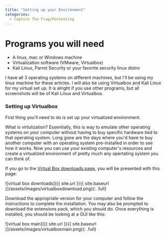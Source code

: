 ```yaml
---
title: "Setting up your Environment"
categories:
  - Capture The Flag/Pentesting
---
```


# Programs you will need

* A linux, mac or Windows machine 
* Virtualization software (VMware, Virtualbox)
* Kali Linux, Parrot Security or your favorite security linux distro

I have all 3 operating systems on different machines, but I'll be using my linux machine for these articles. I will also be using Virtualbox and Kali Linux for my virtual set up. It is alright if you use other programs, but all screenshots will be of Kali Linux and Virtualbox. 

### Setting up Virtualbox

First thing you'll need to do is set up your virtualized environment.

What is virtulization? Essentially, this is way to emulate other operating systems on your computer without having to buy specific hardware tied to that operating system. Long gone are the days where you'd have to buy another computer with an operating system pre-installed in order to see how it works. Now you can use your existing computer's resources and create a virtualized environment of pretty much any opertating system you can think of. 

If you go to the [Virtual Box downloads page](https://www.virtualbox.org/wiki/Downloads), you will be presented with this page:

![virtual box downloads]({{ site.url }}{{ site.baseurl }}/assets/images/virtualboxdownload.png){: .full}

Download the appropriate version for your computer and follow the instructions to complete the installation. You may also be prompted to download the extensions pack, which you should do. Once everything is installed, you should be looking at a GUI like this:

![virtual box main]({{ site.url }}{{ site.baseurl }}/assets/images/virtualboxmain.png){: .full}


